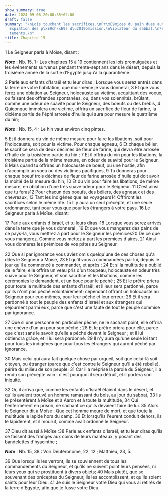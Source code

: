 ```yaml
---
show_summary: true
date: 2024-09-06 20:00:35+02:00
draft: false
summary: "\nLois touchant les sacrifices.\nPr\xE9mices du pain dues aux L\xE9vites.\n\
  Expiation des p\xE9ch\xE9s d\u2019omission.\nViolateur du sabbat.\nFrange des v\xEA\
  tements.\n"
title: Chapitre 15
---
```





1 Le Seigneur parla à Moïse, disant :

***Note*** :  Nb. 15, 1 : Les chapitres 15 à 19 contiennent les lois promulguées et les événements survenus pendant trente-sept ans dans le désert, depuis la troisième année de la sortie d’Egypte jusqu’à la quarantième.

2 Parle aux enfants d'Israël et tu leur diras : Lorsque vous serez entrés dans la terre de votre habitation, que moi-même je vous donnerai, 3 Et que vous ferez une oblation au Seigneur, holocauste au victime, acquittant des voeux, ou faisant des offrandes spontanées, ou, dans vos solennités, brûlant, comme une odeur de suavité pour le Seigneur, des boeufs ou des brebis, 4 Quiconque immolera une victime, offrira un sacrifice de fleur de farine, la dixième partie de l'éphi arrosée d'huile qui aura pour mesure le quatrième du hin;

***Note*** :  Nb. 15, 4 : Le hin vaut environ cinq pintes.

5 Et il donnera du vin de même mesure pour faire les libations, soit pour l'holocauste, soit pour la victime. Pour chaque agneau, 6 Et chaque bélier, le sacrifice sera de deux décimes de fleur de farine, qui devra être arrosée d'huile de la troisième partie du hin ; 7 Et il offrira du vin pour les libations, la troisième partie de la même mesure, en odeur de suavité pour le Seigneur. 8 Mais quand tu offriras un holocauste de boeuf, ou une hostie, afin d'accomplir un voeu ou des victimes pacifiques, 9 Tu donneras pour chaque boeuf trois décimes de fleur de farine arrosée d'huile qui doit avoir la moitié de la mesure du hin; 10 Et du vin pour faire les libations, de même mesure, en oblation d'une très suave odeur pour le Seigneur. 11 C'est ainsi que tu feras12 Pour chacun des boeufs, des béliers, des agneaux et des chevreaux, 13 Tant les indigènes que les voyageurs14 Offriront les sacrifices selon le même rite. 15 Il y aura un seul précepte, et une seule ordonnance, tant pour vous que pour les étrangers à votre pays. 16 Le
Seigneur parla à Moïse, disant:


17 Parle aux enfants d'Israël, et tu leurs diras :18 Lorsque vous serez arrivés dans la terre que je vous donnerai , 19 Et que vous mangerez des pains de ce pays-là, vous mettrez à part pour le Seigneur les prémices20 De ce que vous mangerez. Comme vous mettez à part les prémices d'aires, 21 Ainsi vous donnerez les prémices de vos pâtes au Seigneur.


22 Que si par ignorance vous aviez omis quelqu'une de ces choses qu'a dites le Seigneur à Moïse, 23 Et qu'il vous a commandées par lui, depuis le jour qu'il a commencé à commander, et après ; 24 Et si la multitude a oublié de le faire, elle offrira un veau pris d'un troupeau, holocauste en odeur très suave pour le Seigneur, et son sacrifice et les libations, comme les cérémonies le demandent, et un bouc pour le péché ; 25 Et le prêtre priera pour toute la multitude des enfants d'Israël; et il leur sera pardonné, parce qu'ils n'ont pas péché volontairement; cependant offrant un holocauste au Seigneur pour eux-mêmes, pour leur péché et leur erreur; 26 Et il sera pardonné à tout le peuple des enfants d'Israël et aux étrangers qui séjournent parmi eux, parce que c'est une faute de tout le peuple commise par ignorance.


27 Que si une personne en particulier pèche, ne le sachant point, elle offrira une chèvre d'un an pour son péché ; 28 Et le prêtre priera pour elle, parce que c'est sans le savoir qu'elle a péché devant le Seigneur ; et il lui obtiendra grâce, et il lui sera pardonné. 29 Il n'y aura qu'une seule loi tant pour tous les indigènes que pour tous les étrangers qui auront péché par ignorance.


30 Mais celui qui aura fait quelque chose par orgueil, soit que celui-là soit citoyen, ou étranger (parce que c'est contre le Seigneur qu'il a été rebelle), périra du milieu de son peuple; 31 Car il a méprisé la parole du Seigneur, il a rendu son précepte vain : c'est pourquoi il sera détruit, et il portera son iniquité.


32 Or, il arriva que, comme les enfants d'Israël étaient dans le désert, et qu'ils avaient trouvé un homme ramassant du bois, au jour du sabbat, 33 Ils le présentèrent à Moïse et à Aaron et à toute la multitude, 34 Qui l'enfermèrent en prison, ne sachant ce qu'ils devaient faire de lui. 35 Alors le Seigneur dit à Moïse : Que cet homme meure de mort, et que toute la multitude le lapide hors du camp. 36 Et lorsqu'ils l'eurent conduit dehors, ils le lapidèrent, et il mourut, comme avait ordonné le Seigneur.


37 Dieu dit aussi à Moïse :38 Parle aux enfants d'Israël, et tu leur diras qu'ils se fassent des franges aux coins de leurs manteaux, y posant des bandelettes d'hyacinthe ;

***Note*** :  Nb. 15, 38 : Voir Deutéronome, 22, 12 ; Matthieu, 23, 5.

39 Que lorsqu'ils les verront, ils se souviennent de tous les commandements du Seigneur, et qu'ils ne suivent point leurs pensées, ni leurs yeux qui se prostituent à divers objets; 40 Mais plutôt, que se souvenant des préceptes du Seigneur, ils les accomplissent, et qu'ils soient saints pour leur Dieu. 41 Je suis le Seigneur votre Dieu qui vous ai retirés de la terre d'Egypte, afin que je fusse votre Dieu.

